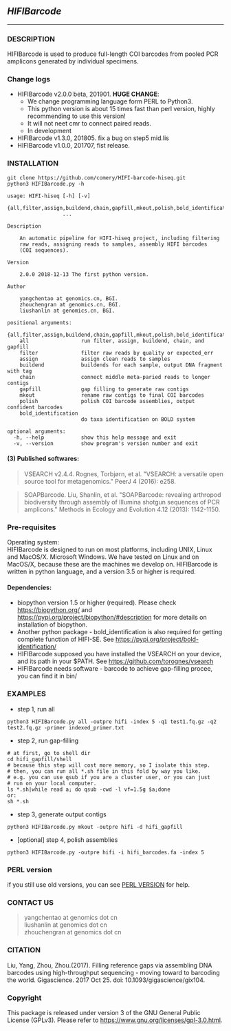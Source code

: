 ## *HIFIBarcode*
---

### DESCRIPTION
HIFIBarcode is used to produce full-length COI barcodes from pooled PCR amplicons generated by individual specimens.


### Change logs
- HIFIBarcode v2.0.0 beta, 201901. <b>HUGE CHANGE</b>: 
	- We change programming language form PERL to Python3. 
	- This python version is about 15 times fast than perl version, highly recommending to use this version!
	- It will not neet cmr to connect paired reads.
	- In development
- HIFIBarcode v1.3.0, 201805. fix a bug on step5 mid.lis
- HIFIBarcode v1.0.0, 201707, fist release.

### INSTALLATION
```
git clone https://github.com/comery/HIFI-barcode-hiseq.git
python3 HIFIBarcode.py -h
```
	
```text
usage: HIFI-hiseq [-h] [-v]
                  {all,filter,assign,buildend,chain,gapfill,mkout,polish,bold_identification}
                  ...

Description

    An automatic pipeline for HIFI-hiseq project, including filtering
    raw reads, assigning reads to samples, assembly HIFI barcodes
    (COI sequences).

Version

    2.0.0 2018-12-13 The first python version.

Author

    yangchentao at genomics.cn, BGI.
    zhouchengran at genomics.cn, BGI.
    liushanlin at genomics.cn, BGI.

positional arguments:
  {all,filter,assign,buildend,chain,gapfill,mkout,polish,bold_identification}
    all                 run filter, assign, buildend, chain, and gapfill
    filter              filter raw reads by quality or expected_err
    assign              assign clean reads to samples
    buildend            buildends for each sample, output DNA fragment with tag
    chain               connect middle meta-paried reads to longer contigs
    gapfill             gap filling to generate raw contigs
    mkout               rename raw contigs to final COI barcodes
    polish              polish COI barcode assemblies, output confident barcodes
    bold_identification
                        do taxa identification on BOLD system

optional arguments:
  -h, --help            show this help message and exit
  -v, --version         show program's version number and exit
```

#### (3) Published softwares:
>VSEARCH v2.4.4. Rognes, Torbjørn, et al. "VSEARCH: a versatile open source tool for metagenomics." PeerJ 4 (2016): e258.   

>SOAPBarcode. Liu, Shanlin, et al. "SOAPBarcode: revealing arthropod biodiversity through assembly of Illumina shotgun sequences of PCR amplicons." Methods in Ecology and Evolution 4.12 (2013): 1142-1150.

### Pre-requisites
Operating system:  
HIFIBarcode is designed to run on most platforms, including UNIX, Linux and MacOS/X. Microsoft Windows. We have tested on Linux and on MacOS/X, because these are the machines we develop on. HIFIBarcode is written in python language, and a version 3.5 or higher is required.

#### Dependencies:
- biopython version 1.5 or higher (required). Please check https://biopython.org/ and https://pypi.org/project/biopython/#description for more details on installation of biopython.
- Another python package - bold_identification is also required for getting complete function of HIFI-SE. See https://pypi.org/project/bold-identification/
- HIFIBarcode supposed you have installed the VSEARCH on your device, and its path in your $PATH. See https://github.com/torognes/vsearch
- HIFIBarcode needs software - barcode to achieve gap-filling procee, you can find it in bin/

### EXAMPLES
- step 1, run all

```shell
python3 HIFIBarcode.py all -outpre hifi -index 5 -q1 test1.fq.gz -q2 test2.fq.gz -primer indexed_primer.txt
```
- step 2, run gap-filling  

```text
# at first, go to shell dir
cd hifi_gapfill/shell
# because this step will cost more memory, so I isolate this step.  
# then, you can run all *.sh file in this fold by way you like.  
# e.g. you can use qsub if you are a cluster user, or you can just  
# run on your local computer.  
ls *.sh|while read a; do qsub -cwd -l vf=1.5g $a;done
or:
sh *.sh
```

- step 3, generate output contigs  

```shell
python3 HIFIBarcode.py mkout -outpre hifi -d hifi_gapfill
```

- [optional] step 4, polish assemblies

```shell
python3 HIFIBarcode.py -outpre hifi -i hifi_barcodes.fa -index 5 
```

### PERL version
if you still use old versions, you can see [PERL VERSION](./Perl_version/PERL_Version.md) for help.

### CONTACT US

>yangchentao at genomics dot cn  
liushanlin at genomics dot cn  
zhouchengran at genomics dot cn  

### CITATION
Liu, Yang, Zhou, Zhou.(2017). Filling reference gaps via assembling DNA barcodes using high-throughput sequencing - moving toward to barcoding the world. Gigascience. 2017 Oct 25. doi: 10.1093/gigascience/gix104.


### Copyright
This package is released under version 3 of the GNU General Public License (GPLv3). Please refer to https://www.gnu.org/licenses/gpl-3.0.html.
